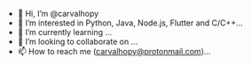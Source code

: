 - 👋 Hi, I’m @carvalhopy
- 👀 I’m interested in Python, Java, Node.js, Flutter and C/C++...
- 🌱 I’m currently learning ...
- 💞️ I’m looking to collaborate on ...
- 📫 How to reach me (carvalhopy@protonmail.com)...

<!---
carvalhopy/carvalhopy is a ✨ special ✨ repository because its `README.md` (this file) appears on your GitHub profile.
You can click the Preview link to take a look at your changes.
--->
